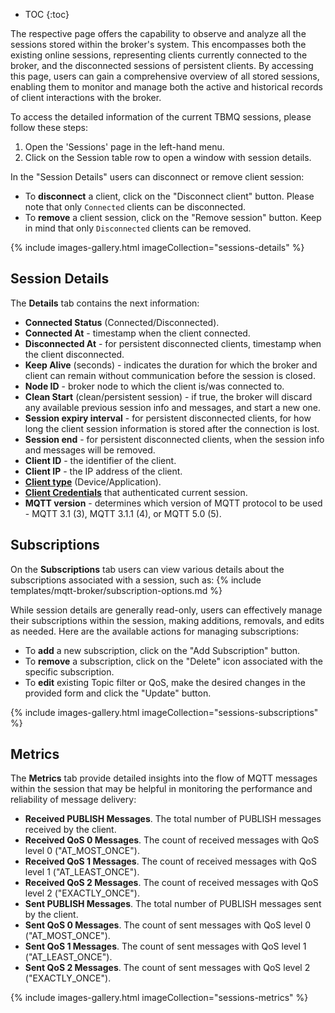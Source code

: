 
* TOC
{:toc}

The respective page offers the capability to observe and analyze all the sessions stored within the broker's system. 
This encompasses both the existing online sessions, representing clients currently connected to the broker, and the disconnected sessions of persistent clients. 
By accessing this page, users can gain a comprehensive overview of all stored sessions, enabling them to monitor and 
manage both the active and historical records of client interactions with the broker.

To access the detailed information of the current TBMQ sessions, please follow these steps:

1. Open the 'Sessions' page in the left-hand menu.
2. Click on the Session table row to open a window with session details.

In the "Session Details" users can disconnect or remove client session:
* To **disconnect** a client, click on the "Disconnect client" button. Please note that only `Connected` clients can be disconnected.
* To **remove** a client session, click on the "Remove session" button. Keep in mind that only `Disconnected` clients can be removed.

{% include images-gallery.html imageCollection="sessions-details" %}

## Session Details

The **Details** tab contains the next information: 
   * **Connected Status** (Connected/Disconnected).
   * **Connected At** - timestamp when the client connected.
   * **Disconnected At** - for persistent disconnected clients, timestamp when the client disconnected.
   * **Keep Alive** (seconds) - indicates the duration for which the broker and client can remain without communication before the session is closed.
   * **Node ID** - broker node to which the client is/was connected to.
   * **Clean Start** (clean/persistent session) - if true, the broker will discard any available previous session info and messages, and start a new one.
   * **Session expiry interval** - for persistent disconnected clients, for how long the client session information is stored after the connection is lost.
   * **Session end** - for persistent disconnected clients, when the session info and messages will be removed.
   * **Client ID** - the identifier of the client.
   * **Client IP** - the IP address of the client.
   * [**Client type**](/docs/mqtt-broker/user-guide/mqtt-client-type) (Device/Application).
   * [**Client Credentials**](/docs/mqtt-broker/user-guide/ui/mqtt-client-credentials/) that authenticated current session.
   * **MQTT version** - determines which version of MQTT protocol to be used - MQTT 3.1 (3), MQTT 3.1.1 (4), or MQTT 5.0 (5).

## Subscriptions

On the **Subscriptions** tab users can view various details about the subscriptions associated with a session, such as:
{% include templates/mqtt-broker/subscription-options.md %}

While session details are generally read-only, users can effectively manage their subscriptions within the session, making additions, removals, and edits as needed. 
Here are the available actions for managing subscriptions:
* To **add** a new subscription, click on the "Add Subscription" button. 
* To **remove** a subscription, click on the "Delete" icon associated with the specific subscription. 
* To **edit** existing Topic filter or QoS, make the desired changes in the provided form and click the "Update" button.

{% include images-gallery.html imageCollection="sessions-subscriptions" %}

## Metrics

The **Metrics** tab provide detailed insights into the flow of MQTT messages within the session that may be helpful in monitoring the performance and reliability of message delivery:
* **Received PUBLISH Messages**. The total number of PUBLISH messages received by the client.
* **Received QoS 0 Messages**. The count of received messages with QoS level 0 ("AT_MOST_ONCE").
* **Received QoS 1 Messages**. The count of received messages with QoS level 1 ("AT_LEAST_ONCE").
* **Received QoS 2 Messages**. The count of received messages with QoS level 2 ("EXACTLY_ONCE").
* **Sent PUBLISH Messages**. The total number of PUBLISH messages sent by the client.
* **Sent QoS 0 Messages**. The count of sent messages with QoS level 0 ("AT_MOST_ONCE").
* **Sent QoS 1 Messages**. The count of sent messages with QoS level 1 ("AT_LEAST_ONCE").
* **Sent QoS 2 Messages**. The count of sent messages with QoS level 2 ("EXACTLY_ONCE").

{% include images-gallery.html imageCollection="sessions-metrics" %}


